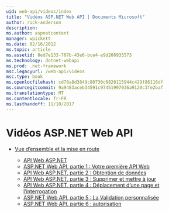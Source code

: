 ```yaml
---
uid: web-api/videos/index
title: "Vidéos ASP.NET Web API | Documents Microsoft"
author: rick-anderson
description: 
ms.author: aspnetcontent
manager: wpickett
ms.date: 02/16/2012
ms.topic: article
ms.assetid: 8ed7e133-707b-43e6-bce4-e9d266935573
ms.technology: dotnet-webapi
ms.prod: .net-framework
msc.legacyurl: /web-api/videos
msc.type: book
ms.openlocfilehash: cd78a8d3849c80730c6820115944c429f86116df
ms.sourcegitcommit: 9a9483aceb34591c97451997036a9120c3fe2baf
ms.translationtype: MT
ms.contentlocale: fr-FR
ms.lasthandoff: 11/10/2017
---
```

<a name="aspnet-web-api-videos"></a>Vidéos ASP.NET Web API
====================
- [Vue d’ensemble et la mise en route](getting-started/index.md)

    - [API Web ASP.NET](getting-started/aspnet-web-api.md)
    - [ASP.NET Web API, partie 1 : Votre première API Web](getting-started/your-first-web-api.md)
    - [API Web ASP.NET, partie 2 : Obtention de données](getting-started/getting-data.md)
    - [API Web ASP.NET, partie 3 : Supprimer et mettre à jour](getting-started/delete-and-update.md)
    - [API Web ASP.NET, partie 4 : Déplacement d’une page et l’interrogation](getting-started/paging-and-querying.md)
    - [ASP.NET Web API, partie 5 : La Validation personnalisée](getting-started/custom-validation.md)
    - [ASP.NET Web API, partie 6 : autorisation](getting-started/authorization.md)
